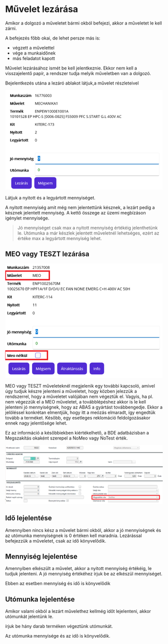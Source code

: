 # Művelet lezárása

Amikor a dolgozó a műveletet bármi okból befejezi, akkor a műveletet le kell zárni.

A befejezés főbb okai, de lehet persze más is:
- végzett a művelettel
- vége a munkaidőnek
- más feladatot kapott

Művelet lezárásához ismét be kell jelentkeznie. Ekkor nem kell a visszajelentő papír, a rendszer tudja melyik műveletben van a dolgozó.

Bejelentkezés utána a lezáró ablakot látjuk,a művelet részleteivel

![alt text](image-21.png)

Látjuk a nyitott és a legyártott mennyiséget.

A nyitott mennyiség amit még nem jelentettünk késznek, a lezárt pedig a késznek jelentett mennyiség. A kettő összege az üzemi megbízáson igénylet mennyisége.

> Jó mennyiséget csak max a nyitott mennyiség értékéig jelenthetünk le.
> Utómunka a már készlek jelentett műveletnél lehetséges, ezért az értéke max a legyártott mennyiség lehet.

## MEO vagy TESZT lezárása 

![alt text](image-28.png)

MEO vagy TESZT műveleteknél megjelenik egy további kapcsoló, amivel úgy tudjuk készre jelenteni a műveletet, hogy közben jelezzük a rendszerrel, hogy a műveletet valójában nem végeztük el.
Vagyis, ha pl. nem végezzük el a MEO műveletet, a továbblépéshez akkor is le kell jelenteni jó mennyiségnek, hogy az ABAS a gyártást továbbengedje. Ekkor a jelöléssel konkrétan elmentjük, hogy itt a meózás elmaradt, így engedtük tovább a terméket. Később, egy esetleges reklomáció feldolgozásakor ennek nagy jelentősége lehet.

Ez az információ a későbbiekben kiértékelhető, a BDE adatbázisban a Megszakítás okaként szerepel a NoMeo vagy NoTest érték.

![alt text](image-70.png)


## Idő lejelentése

Amennyiben nincs kész a művelet bármi okból, akkor a jó mennyiségnek és az utómunka mennyiségnek is 0 értéken kell maradnia.
Lezárással befejezzük a műveletet, csak az idő könyvelődik.

## Mennyiség lejelentése

Amennyiben elkészült a művelet, akkor a nyitott mennyiség értékéig, le tudjuk jelenteni. A jó mennyiség értékéhez írjuk be az elkészül mennyiséget.

Ebben az esetben mennyiség és idő is könyvelődik

## Utómunka lejelentése

Amikor valami okból a lezárt művelethez kellmég időt lejelenteni, akkor utómunkát jelentünk le.

írjuk be hány darab terméken végeztünk utómunkát.

Az utómunka mennyisége és az idő is könyvelődik.